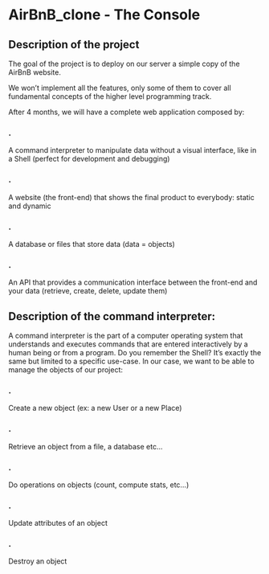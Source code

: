 <h1>AirBnB_clone - The Console</h1>

<h2>Description of the project</h2>

The goal of the project is to deploy on our server a simple copy of the AirBnB website.

We won’t implement all the features, only some of them to cover all fundamental concepts of the higher level programming track.

After 4 months, we will have a complete web application composed by:

   <h3>.</h3> A command interpreter to manipulate data without a visual interface, like in a Shell (perfect for development and debugging)
   <h3>.</h3> A website (the front-end) that shows the final product to everybody: static and dynamic
   <h3>.</h3> A database or files that store data (data = objects)
   <h3>.</h3> An API that provides a communication interface between the front-end and your data (retrieve, create, delete, update them)

<h2> Description of the command interpreter: </h2>

A command interpreter is the part of a computer operating system that understands and executes commands that are entered interactively by a human being or from a program. Do you remember the Shell? It’s exactly the same but limited to a specific use-case. In our case, we want to be able to manage the objects of our project:

   <h3>.</h3> Create a new object (ex: a new User or a new Place)
   <h3>.</h3> Retrieve an object from a file, a database etc…
   <h3>.</h3> Do operations on objects (count, compute stats, etc…)
   <h3>.</h3> Update attributes of an object
   <h3>.</h3> Destroy an object

